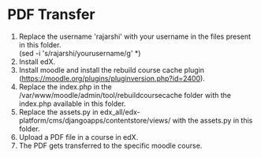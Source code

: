PDF Transfer
============

1. Replace the username 'rajarshi' with your username in the files present in this folder. <br>
(sed -i 's/rajarshi/yourusername/g' *)
2. Install edX.
3. Install moodle and install the rebuild course cache plugin (https://moodle.org/plugins/pluginversion.php?id=2400).
4. Replace the index.php in the /var/www/moodle/admin/tool/rebuildcoursecache folder with the index.php available in this folder.
5. Replace the assets.py in edx_all/edx-platform/cms/djangoapps/contentstore/views/ with the assets.py in this folder.
6. Upload a PDF file in a course in edX.
7. The PDF gets transferred to the specific moodle course.
